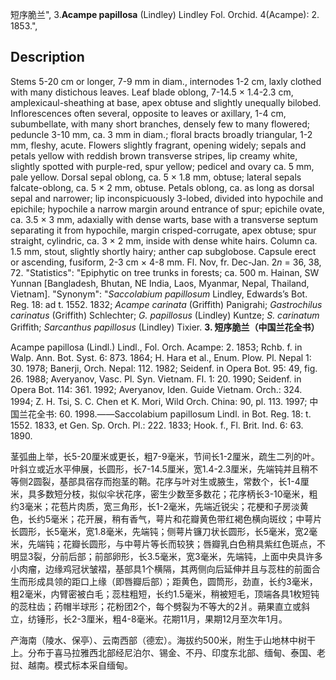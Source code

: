短序脆兰",
3.**Acampe papillosa** (Lindley) Lindley Fol. Orchid. 4(Acampe): 2. 1853.",

## Description
Stems 5-20 cm or longer, 7-9 mm in diam., internodes 1-2 cm, laxly clothed with many distichous leaves. Leaf blade oblong, 7-14.5 × 1.4-2.3 cm, amplexicaul-sheathing at base, apex obtuse and slightly unequally bilobed. Inflorescences often several, opposite to leaves or axillary, 1-4 cm, subumbellate, with many short branches, densely few to many flowered; peduncle 3-10 mm, ca. 3 mm in diam.; floral bracts broadly triangular, 1-2 mm, fleshy, acute. Flowers slightly fragrant, opening widely; sepals and petals yellow with reddish brown transverse stripes, lip creamy white, slightly spotted with purple-red, spur yellow; pedicel and ovary ca. 5 mm, pale yellow. Dorsal sepal oblong, ca. 5 × 1.8 mm, obtuse; lateral sepals falcate-oblong, ca. 5 × 2 mm, obtuse. Petals oblong, ca. as long as dorsal sepal and narrower; lip inconspicuously 3-lobed, divided into hypochile and epichile; hypochile a narrow margin around entrance of spur; epichile ovate, ca. 3.5 × 3 mm, adaxially with dense warts, base with a transverse septum separating it from hypochile, margin crisped-corrugate, apex obtuse; spur straight, cylindric, ca. 3 × 2 mm, inside with dense white hairs. Column ca. 1.5 mm, stout, slightly shortly hairy; anther cap subglobose. Capsule erect or ascending, fusiform, 2-3 cm × 4-8 mm. Fl. Nov, fr. Dec-Jan. 2*n* = 36, 38, 72.
  "Statistics": "Epiphytic on tree trunks in forests; ca. 500 m. Hainan, SW Yunnan [Bangladesh, Bhutan, NE India, Laos, Myanmar, Nepal, Thailand, Vietnam].
  "Synonym": "*Saccolabium papillosum* Lindley, Edwards’s Bot. Reg. 18: ad t. 1552. 1832; *Acampe carinata* (Griffith) Panigrahi; *Gastrochilus carinatus* (Griffith) Schlechter; *G. papillosus* (Lindley) Kuntze; *S. carinatum* Griffith; *Sarcanthus papillosus* (Lindley) Tixier.
**3. 短序脆兰（中国兰花全书）**

Acampe papillosa (Lindl.) Lindl., Fol. Orch. Acampe: 2. 1853; Rchb. f. in Walp. Ann. Bot. Syst. 6: 873. 1864; H. Hara et al., Enum. Plow. Pl. Nepal 1: 30. 1978; Banerji, Orch. Nepal: 112. 1982; Seidenf. in Opera Bot. 95: 49, fig. 26. 1988; Averyanov, Vasc. Pl. Syn. Vietnam. Fl. 1: 20. 1990; Seidenf. in Opera Bot. 114: 361. 1992; Averyanov, Iden. Guide Vietnam. Orch.: 324. 1994; Z. H. Tsi, S. C. Chen et K. Mori, Wild Orch. China: 90, pl. 113. 1997; 中国兰花全书: 60. 1998.——Saccolabium papillosum Lindl. in Bot. Reg. 18: t. 1552. 1833, et Gen. Sp. Orch. Pl.: 222. 1833; Hook. f., Fl. Brit. Ind. 6: 63. 1890.

茎弧曲上举，长5-20厘米或更长，粗7-9毫米，节间长1-2厘米，疏生二列的叶。叶斜立或近水平伸展，长圆形，长7-14.5厘米，宽1.4-2.3厘米，先端钝并且稍不等侧2圆裂，基部具宿存而抱茎的鞘。花序与叶对生或腋生，常数个，长1-4厘米，具多数短分枝，拟似伞状花序，密生少数至多数花；花序柄长3-10毫米，粗约3毫米；花苞片肉质，宽三角形，长1-2毫米，先端近锐尖；花梗和子房淡黄色，长约5毫米；花开展，稍有香气，萼片和花瓣黄色带红褐色横向斑纹；中萼片长圆形，长5毫米，宽1.8毫米，先端钝；侧萼片镰刀状长圆形，长5毫米，宽2毫米，先端钝；花瓣长圆形，与中萼片等长而较狭；唇瓣乳白色稍具紫红色斑点，不明显3裂，分前后部；前部卵形，长3.5毫米，宽3毫米，先端钝，上面中央具许多小肉瘤，边缘鸡冠状皱褶，基部具1个横隔，其两侧向后延伸并且与蕊柱的前面合生而形成具领的距口上缘（即唇瓣后部）；距黄色，圆筒形，劲直，长约3毫米，粗2毫米，内臂密被白毛；蕊柱粗短，长约1.5毫米，稍被短毛，顶端各具1枚短钝的蕊柱齿；药帽半球形；花粉团2个，每个劈裂为不等大的2爿。蒴果直立或斜立，纺锤形，长2-3厘米，粗4-8毫米。花期11月，果期12月至次年1月。

产海南（陵水、保亭）、云南西部（德宏）。海拔约500米，附生于山地林中树干上。分布于喜马拉雅西北部经尼泊尔、锡金、不丹、印度东北部、缅甸、泰国、老挝、越南。模式标本采自缅甸。
